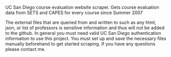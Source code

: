 UC San Diego course evaluation website scraper. Gets course evaluation data from SETS and CAPES for every course since Summer 2007

The external files that are queried from and written to such as any html, json, or list of professors
is sensitive information and thus will not be added to the github. In general you must need valid UC San Diego authentication
information to use this project. You must set up and save the necessary files manually beforehand to get started scraping. If you have any 
questions please contact me.
